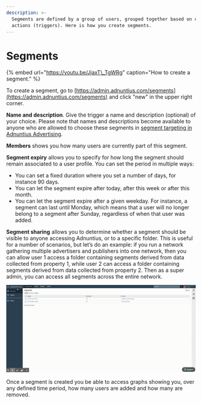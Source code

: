 ```yaml
---
description: >-
  Segments are defined by a group of users, grouped together based on common
  actions (triggers). Here is how you create segments.
---
```


# Segments

{% embed url="https://youtu.be/JjaxT\_TgWRg" caption="How to create a segment." %}

To create a segment, go to [https://admin.adnuntius.com/segments](https://admin.adnuntius.com/segments) and click "new" in the upper right corner.

**Name and description**. Give the trigger a name and description \(optional\) of your choice. Please note that names and descriptions become available to anyone who are allowed to choose these segments in [segment targeting in Adnuntius Advertising](../../../adnuntius-advertising/admin-ui/advertising/targeting.md#segment-targeting). 

**Members** shows you how many users are currently part of this segment. 

**Segment expiry** allows you to specify for how long the segment should remain associated to a user profile. You can set the period in multiple ways:  

* You can set a fixed duration where you set a number of days, for instance 90 days. 
* You can let the segment expire after today, after this week or after this month.
* You can let the segment expire after a given weekday. For instance, a segment can last until Monday, which means that a user will no longer belong to a segment after Sunday, regardless of when that user was added.

**Segment sharing** allows you to determine whether a segment should be visible to anyone accessing Adnuntius, or to a specific folder. This is useful for a number of scenarios, but let’s do an example: if you run a network gathering multiple advertisers and publishers into one network, then you can allow user 1 access a folder containing segments derived from data collected from property 1, while user 2 can access a folder containing segments derived from data collected from property 2. Then as a super admin, you can access all segments across the entire network. 

![Quick overview of a segment.](../../../.gitbook/assets/202008-ad-segments-gif-_1_.gif)

Once a segment is created you be able to access graphs showing you, over any defined time period, how many users are added and how many are removed.

